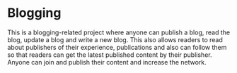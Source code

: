 # Blogging
This is a blogging-related project where anyone can publish a blog, read the blog, update a blog and write a new blog. This also allows readers to read about publishers of their experience, publications and also can follow them so that readers can get the latest published content by their publisher. Anyone can join and publish their content and increase the network.
